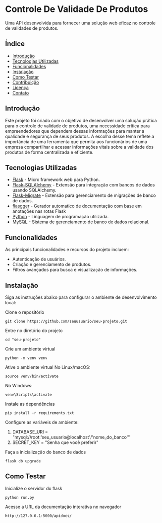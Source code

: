 # Controle De Validade De Produtos

Uma API desenvolvida para fornecer uma solução web eficaz no controle de validades de produtos.

## Índice

- [Introdução](#introdução)
- [Tecnologias Utilizadas](#tecnologias-utilizadas)
- [Funcionalidades](#funcionalidades)
- [Instalação](#instalação)
- [Como Testar](#como-testar)
- [Contribuição](#contribuição)
- [Licença](#licença)
- [Contato](#contato)

## Introdução

Este projeto foi criado com o objetivo de desenvolver uma solução prática para o controle de validade de produtos, uma necessidade crítica para empreendedores que dependem dessas informações para manter a qualidade e segurança de seus produtos. A escolha desse tema reflete a importância de uma ferramenta que permita aos funcionários de uma empresa compartilhar e acessar informações vitais sobre a validade dos produtos de forma centralizada e eficiente.

## Tecnologias Utilizadas

- [Flask](https://flask.palletsprojects.com) - Micro framework web para Python.
- [Flask-SQLAlchemy](https://flask-sqlalchemy.palletsprojects.com) - Extensão para integração com bancos de dados usando SQLAlchemy.
- [Flask-Migrate](https://flask-migrate.readthedocs.io/en/latest/) - Extensão para gerenciamento de migrações de banco de dados.
- [flasgger](https://github.com/flasgger/flasgger) - Gerador automatico de documentação com base em anotações nas rotas Flask
- [Python](https://www.python.org) - Linguagem de programação utilizada.
- [MySQL](https://www.mysql.com) - Sistema de gerenciamento de banco de dados relacional.

## Funcionalidades

As principais funcionalidades e recursos do projeto incluem:

- Autenticação de usuários.
- Criação e gerenciamento de produtos.
- Filtros avançados para busca e visualização de informações.

## Instalação

Siga as instruções abaixo para configurar o ambiente de desenvolvimento local:

Clone o repositório
```
git clone https://github.com/seuusuario/seu-projeto.git
```

Entre no diretório do projeto
```
cd "seu-projeto"
```

Crie um ambiente virtual
```
python -m venv venv
```

Ative o ambiente virtual
No Linux/macOS:
```
source venv/bin/activate
```
No Windows:
```
venv\Scripts\activate
```

Instale as dependências
```
pip install -r requirements.txt
```

Configure as variáveis de ambiente:
   1. DATABASE_URI = "mysql://root:'seu_usuario@localhost'/'nome_do_banco'"
   2. SECRET_KEY = "Senha que você preferir"

Faça a inicialização do banco de dados
```
flask db upgrade
```

## Como Testar
Inicialize o servidor do flask
```
python run.py
```
Acesse a URL da documentação interativa no navegador
```
http://127.0.0.1:5000/apidocs/ 
```


